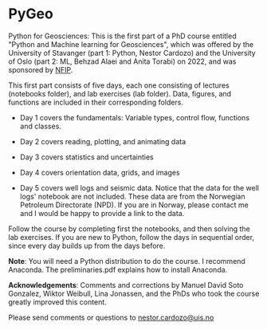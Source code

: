 # PyGeo
Python for Geosciences: This is the first part of a PhD course entitled "Python and Machine learning for Geosciences", which was offered by the University of Stavanger (part 1: Python, Nestor Cardozo) and the University of Oslo (part 2: ML, Behzad Alaei and Anita Torabi) on 2022, and was sponsored by [NFIP](https://nfip.no/2022/03/07/python-and-machine-learning-for-geosciences/).

This first part consists of five days, each one consisting of lectures (notebooks folder), and lab exercises (lab folder). Data, figures, and functions are included in their corresponding folders.

- Day 1 covers the fundamentals: Variable types, control flow, functions and classes.

- Day 2 covers reading, plotting, and animating data

- Day 3 covers statistics and uncertainties

- Day 4 covers orientation data, grids, and images

- Day 5 covers well logs and seismic data. Notice that the data for the well logs' notebook are not included. These data are from the Norwegian Petroleum Directorate (NPD). If you are in Norway, please contact me and I would be happy to provide a link to the data.

Follow the course by completing first the notebooks, and then solving the lab exercises. If you are new to Python, follow the days in sequential order, since every day builds up from the days before.

**Note**: You will need a Python distribution to do the course. I recommend Anaconda. The preliminaries.pdf explains how to install Anaconda.

**Acknowledgements**: Comments and corrections by Manuel David Soto Gonzalez, Wiktor Weibull, Lina Jonassen, and the PhDs who took the course greatly improved this content.

Please send comments or questions to [nestor.cardozo@uis.no](mailto:nestor.cardozo@uis.no)
